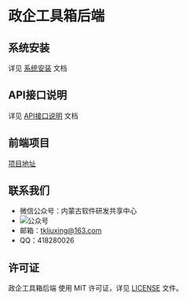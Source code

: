 # 政企工具箱后端

## 系统安装

详见 [系统安装](docs/Deploy.md) 文档

## API接口说明

详见 [API接口说明](docs/api.md) 文档

## 前端项目

[项目地址](https://github.com/tkliuxing/zqgjx-web-os)

## 联系我们

- 微信公众号：内蒙古软件研发共享中心
- ![公众号](https://gongju.nmhuixin.com/qrcode.jpg)
- 邮箱：tkliuxing@163.com
- QQ：418280026

## 许可证

政企工具箱后端 使用 MIT 许可证，详见 [LICENSE](LICENSE) 文件。
